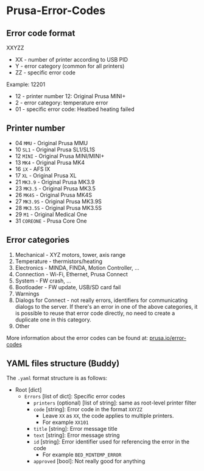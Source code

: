 # Prusa-Error-Codes

## Error code format <ErrorCode>

XXYZZ
- XX - number of printer according to USB PID
- Y - error category (common for all printers)
- ZZ - specific error code

Example: 12201
* 12 - printer number 12: Original Prusa MINI+
* 2 - error category: temperature error
* 01 - specific error code: Heatbed heating failed

## Printer number
* 04 `MMU` - Original Prusa MMU
* 10 `SL1` - Original Prusa SL1/SL1S
* 12 `MINI` - Original Prusa MINI/MINI+
* 13 `MK4` - Original Prusa MK4
* 16 `iX` - AFS IX
* 17 `XL` - Original Prusa XL
* 21 `MK3.9` - Original Prusa MK3.9
* 23 `MK3.5` - Original Prusa MK3.5
* 26 `MK4S` - Original Prusa MK4S
* 27 `MK3.9S` - Original Prusa MK3.9S
* 28 `MK3.5S` - Original Prusa MK3.5S
* 29 `M1` - Original Medical One
* 31 `COREONE` - Prusa Core One

## Error categories
1. Mechanical - XYZ motors, tower, axis range
2. Temperature - thermistors/heating
3. Electronics - MINDA, FINDA, Motion Controller, …
4. Connection - Wi-Fi, Ethernet, Prusa Connect
5. System - FW crash, …
6. Bootloader - FW update, USB/SD card fail
7. Warnings
8. Dialogs for Connect - not really errors, identifiers for communicating
   dialogs to the server. If there's an error in one of the above categories, it
   is possible to reuse that error code directly, no need to create a duplicate
   one in this category.
9. Other 

More information about the error codes can be found at:
[prusa.io/error-codes](https://prusa.io/error-codes)


## YAML files structure (Buddy)
The `.yaml` format structure is as follows:

* Root [dict]
   * `Errors` [list of dict]: Specific error codes
      * `printers` (optional) [list of string]: same as root-level printer filter
      * `code` [string]: Error code in the format `XXYZZ`
         * Leave `XX` as `XX`, the code applies to multiple printers.
         * For example `XX101`
      * `title` [string]: Error message title
      * `text` [string]: Error message string
      * `id` [string]: Error identifier used for referencing the error in the code
         * For example `BED_MINTEMP_ERROR`
      * `approved` [bool]: Not really good for anything

